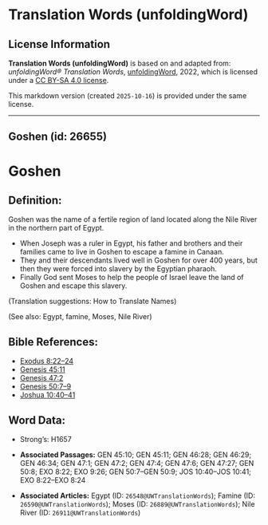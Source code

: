 # Translation Words (unfoldingWord)

## License Information

**Translation Words (unfoldingWord)** is based on and adapted from: _unfoldingWord® Translation Words_, [unfoldingWord](https://unfoldingword.org/utw), 2022, which is licensed under a [CC BY-SA 4.0 license](https://creativecommons.org/licenses/by-sa/4.0/legalcode.en).

This markdown version (created `2025-10-16`) is provided under the same license.



--------------------------------

## Goshen (id: 26655)

Goshen
======

Definition:
-----------

Goshen was the name of a fertile region of land located along the Nile River in the northern part of Egypt.

* When Joseph was a ruler in Egypt, his father and brothers and their families came to live in Goshen to escape a famine in Canaan.
* They and their descendants lived well in Goshen for over 400 years, but then they were forced into slavery by the Egyptian pharaoh.
* Finally God sent Moses to help the people of Israel leave the land of Goshen and escape this slavery.

(Translation suggestions: How to Translate Names)

(See also: Egypt, famine, Moses, Nile River)

Bible References:
-----------------

* [Exodus 8:22–24](https://ref.ly/Exod8:22-Exod8:24)
* [Genesis 45:11](https://ref.ly/Gen45:11)
* [Genesis 47:2](https://ref.ly/Gen47:2)
* [Genesis 50:7–9](https://ref.ly/Gen50:7-Gen50:9)
* [Joshua 10:40–41](https://ref.ly/Josh10:40-Josh10:41)

Word Data:
----------

* Strong’s: H1657

* **Associated Passages:** GEN 45:10; GEN 45:11; GEN 46:28; GEN 46:29; GEN 46:34; GEN 47:1; GEN 47:2; GEN 47:4; GEN 47:6; GEN 47:27; GEN 50:8; EXO 8:22; EXO 9:26; GEN 50:7–GEN 50:9; JOS 10:40–JOS 10:41; EXO 8:22–EXO 8:24
* **Associated Articles:** Egypt (ID: `26548@UWTranslationWords`); Famine (ID: `26590@UWTranslationWords`); Moses (ID: `26889@UWTranslationWords`); Nile River (ID: `26911@UWTranslationWords`)

